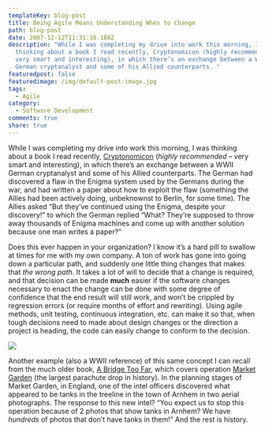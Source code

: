 ```yaml
---
templateKey: blog-post
title: Being Agile Means Understanding When to Change
path: blog-post
date: 2007-12-12T11:31:18.188Z
description: "While I was completing my drive into work this morning, I was
  thinking about a book I read recently, Cryptonomicon (highly recommended –
  very smart and interesting), in which there’s an exchange between a WWII
  German cryptanalyst and some of his Allied counterparts. "
featuredpost: false
featuredimage: /img/default-post-image.jpg
tags:
  - Agile
category:
  - Software Development
comments: true
share: true
---
```

<!--StartFragment-->

While I was completing my drive into work this morning, I was thinking about a book I read recently, [Cryptonomicon](http://www.amazon.com/exec/obidos/ASIN/0060512806/stevenatorasp) (*highly recommended* – very smart and interesting), in which there’s an exchange between a WWII German cryptanalyst and some of his Allied counterparts. The German had discovered a flaw in the Enigma system used by the Germans during the war, and had written a paper about how to exploit the flaw (something the Allies had been actively doing, unbeknownst to Berlin, for some time). The Allies asked “But they’ve continued using the Enigma, despite your discovery!” to which the German replied “What? They’re supposed to throw away thousands of Enigma machines and come up with another solution because one man writes a paper?”

Does this ever happen in your organization? I know it’s a hard pill to swallow at times for me with my own company. A ton of work has gone into going down a particular path, and suddenly one little thing changes that makes that *the wrong path*. It takes a lot of will to decide that a change is required, and that decision can be made **much** easier if the software changes necessary to enact the change can be done with some degree of confidence that the end result will still work, and won’t be crippled by regression errors (or require months of effort and rewriting). Using agile methods, unit testing, continuous integration, etc. can make it so that, when tough decisions need to made about design changes or the direction a project is heading, the code can easily change to conform to the decision.

![](/img/waves_of_paratroops_land_in_holland.jpg)

[](http://en.wikipedia.org/wiki/Image:Waves_of_paratroops_land_in_Holland.jpg#file) Another example (also a WWII reference) of this same concept I can recall from the much older book, [A Bridge Too Far](http://www.amazon.com/exec/obidos/ASIN/1840222131/stevenatorasp), which covers operation [Market Garden](http://en.wikipedia.org/wiki/Operation_Market_Garden) (the largest parachute drop in history). In the planning stages of Market Garden, in England, one of the intel officers discovered what appeared to be tanks in the treeline in the town of Arnhem in two aerial photographs. The response to this new intel? “You expect us to stop this operation because of 2 photos that show tanks in Arnhem? We have *hundreds* of photos that don’t have tanks in them!” And the rest is history.

<!--EndFragment-->